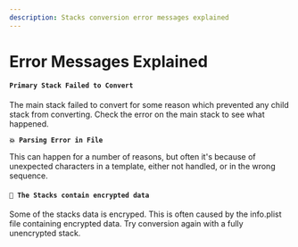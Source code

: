 ```yaml
---
description: Stacks conversion error messages explained
---
```


# Error Messages Explained

#### `Primary Stack Failed to Convert`

The main stack failed to convert for some reason which prevented any child stack from converting. Check the error on the main stack to see what happened.

**`💥 Parsing Error in File`**

This can happen for a number of reasons, but often it's because of unexpected characters in a template, either not handled, or in the wrong sequence.

#### `🔑 The Stacks contain encrypted data`

Some of the stacks data is encryped. This is often caused by the info.plist file containing encrypted data. Try conversion again with a fully unencrypted stack.

